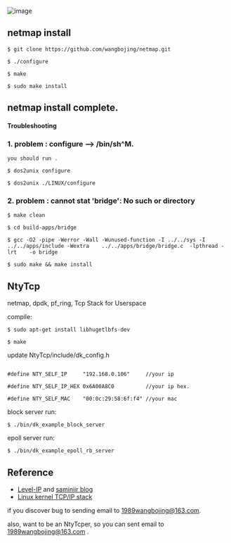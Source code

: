 
![image](https://github.com/wangbojing/NtyTcp/blob/master/doc/arch.png)

## netmap install
```
$ git clone https://github.com/wangbojing/netmap.git

$ ./configure

$ make 

$ sudo make install
```
## netmap install complete.

#### Troubleshooting

### 1. problem : configure --> /bin/sh^M. 

	you should run . 
```
$ dos2unix configure

$ dos2unix ./LINUX/configure
```
### 2. problem : cannot stat 'bridge': No such or directory

```
$ make clean

$ cd build-apps/bridge

$ gcc -O2 -pipe -Werror -Wall -Wunused-function -I ../../sys -I ../../apps/include -Wextra    ../../apps/bridge/bridge.c  -lpthread -lrt    -o bridge

$ sudo make && make install
```

## NtyTcp
netmap, dpdk, pf_ring, Tcp Stack for Userspace 

compile:
```
$ sudo apt-get install libhugetlbfs-dev

$ make
```

update NtyTcp/include/dk_config.h 
```

#define NTY_SELF_IP		"192.168.0.106" 	//your ip

#define NTY_SELF_IP_HEX	0x6A00A8C0 			//your ip hex.

#define NTY_SELF_MAC	"00:0c:29:58:6f:f4" //your mac
```

block server run:
```
$ ./bin/dk_example_block_server
```
epoll server run:
```
$ ./bin/dk_example_epoll_rb_server
```

## Reference
* [Level-IP](https://github.com/saminiir/level-ip) and [saminiir blog](http://www.saminiir.com/)
* [Linux kernel TCP/IP stack](https://git.kernel.org/cgit/linux/kernel/git/torvalds/linux.git/tree/net/ipv4)

if you discover bug to sending email to 1989wangbojing@163.com. 

also, want to be an NtyTcper, so you can sent email to 1989wangbojing@163.com .

